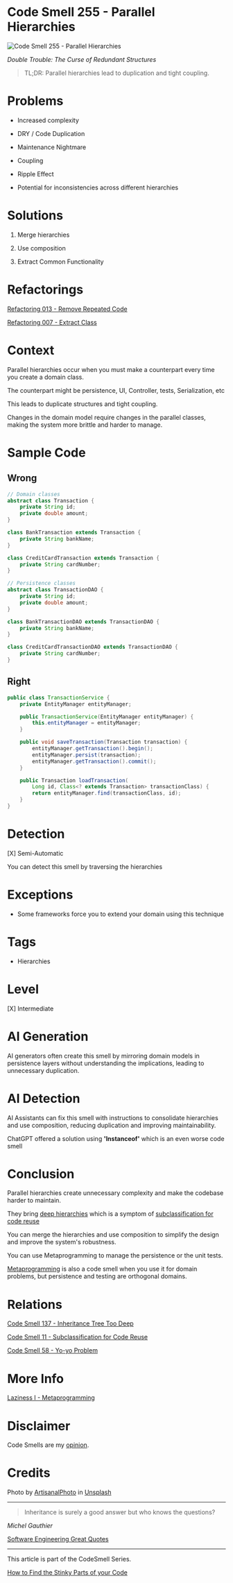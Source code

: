 # Code Smell 255 - Parallel Hierarchies
            
![Code Smell 255 - Parallel Hierarchies](Code%20Smell%20255%20-%20Parallel%20Hierarchies.jpg)

*Double Trouble: The Curse of Redundant Structures*

> TL;DR: Parallel hierarchies lead to duplication and tight coupling.

# Problems

- Increased complexity

- DRY / Code Duplication

- Maintenance Nightmare

- Coupling

- Ripple Effect

- Potential for inconsistencies across different hierarchies

# Solutions

1. Merge hierarchies

2. Use composition

3. Extract Common Functionality

# Refactorings

[Refactoring 013 - Remove Repeated Code](https://github.com/mcsee/Software-Design-Articles/tree/main/Articles/Refactorings/Refactoring%20013%20-%20Remove%20Repeated%20Code/readme.md)

[Refactoring 007 - Extract Class](https://github.com/mcsee/Software-Design-Articles/tree/main/Articles/Refactorings/Refactoring%20007%20-%20Extract%20Class/readme.md)

# Context

Parallel hierarchies occur when you must make a counterpart every time you create a domain class.

The counterpart might be persistence, UI, Controller, tests, Serialization, etc

This leads to duplicate structures and tight coupling. 

Changes in the domain model require changes in the parallel classes, making the system more brittle and harder to manage.

# Sample Code

## Wrong

<!-- [Gist Url](https://gist.github.com/mcsee/1b8a4c6bc7bd1fc9947f684e4e92b30c) -->

```java
// Domain classes
abstract class Transaction {
    private String id;
    private double amount;
}

class BankTransaction extends Transaction {
    private String bankName;
}

class CreditCardTransaction extends Transaction {
    private String cardNumber;
}

// Persistence classes
abstract class TransactionDAO {
    private String id;
    private double amount;
}

class BankTransactionDAO extends TransactionDAO {
    private String bankName;
}

class CreditCardTransactionDAO extends TransactionDAO {
    private String cardNumber;
}
```

## Right

<!-- [Gist Url](https://gist.github.com/mcsee/30d21e449099f361010a767dcc66c571) -->

```java
public class TransactionService {
    private EntityManager entityManager;

    public TransactionService(EntityManager entityManager) {
        this.entityManager = entityManager;
    }

    public void saveTransaction(Transaction transaction) {
        entityManager.getTransaction().begin();
        entityManager.persist(transaction);
        entityManager.getTransaction().commit();
    }

    public Transaction loadTransaction(
        Long id, Class<? extends Transaction> transactionClass) {
        return entityManager.find(transactionClass, id);
    }
}
```

# Detection

[X] Semi-Automatic 

You can detect this smell by traversing the hierarchies

# Exceptions

- Some frameworks force you to extend your domain using this technique

# Tags

- Hierarchies

# Level

[X] Intermediate

# AI Generation

AI generators often create this smell by mirroring domain models in persistence layers without understanding the implications, leading to unnecessary duplication.

# AI Detection

AI Assistants can fix this smell with instructions to consolidate hierarchies and use composition, reducing duplication and improving maintainability.

ChatGPT offered a solution using **'Instanceof'** which is an even worse code smell

# Conclusion

Parallel hierarchies create unnecessary complexity and make the codebase harder to maintain. 

They bring [deep hierarchies](https://github.com/mcsee/Software-Design-Articles/tree/main/Articles/Code%20Smells/Code%20Smell%20137%20-%20Inheritance%20Tree%20Too%20Deep/readme.md) which is a symptom of [subclassification for code reuse](https://github.com/mcsee/Software-Design-Articles/tree/main/Articles/Code%20Smells/Code%20Smell%2011%20-%20Subclassification%20for%20Code%20Reuse/readme.md)

You can merge the hierarchies and use composition to simplify the design and improve the system's robustness. 

You can use Metaprogramming to manage the persistence or the unit tests.

[Metaprogramming](https://github.com/mcsee/Software-Design-Articles/tree/main/Articles/Theory/Laziness%20I%20-%20Metaprogramming/readme.md) is also a code smell when you use it for domain problems, but persistence and testing are orthogonal domains.

# Relations

[Code Smell 137 - Inheritance Tree Too Deep](https://github.com/mcsee/Software-Design-Articles/tree/main/Articles/Code%20Smells/Code%20Smell%20137%20-%20Inheritance%20Tree%20Too%20Deep/readme.md)

[Code Smell 11 - Subclassification for Code Reuse](https://github.com/mcsee/Software-Design-Articles/tree/main/Articles/Code%20Smells/Code%20Smell%2011%20-%20Subclassification%20for%20Code%20Reuse/readme.md)

[Code Smell 58 - Yo-yo Problem](https://github.com/mcsee/Software-Design-Articles/tree/main/Articles/Code%20Smells/Code%20Smell%2058%20-%20Yo-yo%20Problem/readme.md)

# More Info

[Laziness I - Metaprogramming](https://github.com/mcsee/Software-Design-Articles/tree/main/Articles/Theory/Laziness%20I%20-%20Metaprogramming/readme.md)

# Disclaimer

Code Smells are my [opinion](https://github.com/mcsee/Software-Design-Articles/tree/main/Articles/Blogging/I%20Wrote%20More%20than%2090%20Articles%20on%202021%20Here%20is%20What%20I%20Learned/readme.md).

# Credits

Photo by [ArtisanalPhoto](https://unsplash.com/@artisanalphoto) in [Unsplash](https://unsplash.com/fotos/barandillas-de-metal-gris-en-escalera-blanca-MJcb7ZhNeUA)
    
* * *

> Inheritance is surely a good answer but who knows the questions?

_Michel Gauthier_
 
[Software Engineering Great Quotes](https://github.com/mcsee/Software-Design-Articles/tree/main/Articles/Quotes/Software%20Engineering%20Great%20Quotes/readme.md)

* * *

This article is part of the CodeSmell Series.

[How to Find the Stinky Parts of your Code](https://github.com/mcsee/Software-Design-Articles/tree/main/Articles/Code%20Smells/How%20to%20Find%20the%20Stinky%20parts%20of%20your%20Code/readme.md)